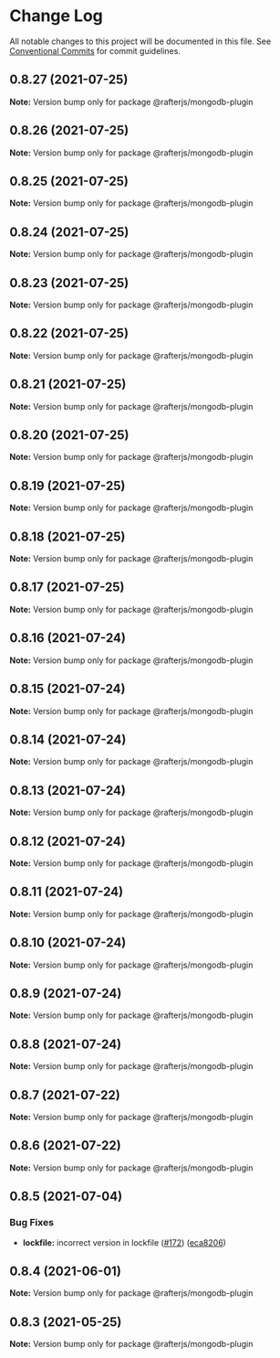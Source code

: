 # Change Log

All notable changes to this project will be documented in this file.
See [Conventional Commits](https://conventionalcommits.org) for commit guidelines.

## 0.8.27 (2021-07-25)

**Note:** Version bump only for package @rafterjs/mongodb-plugin





## 0.8.26 (2021-07-25)

**Note:** Version bump only for package @rafterjs/mongodb-plugin





## 0.8.25 (2021-07-25)

**Note:** Version bump only for package @rafterjs/mongodb-plugin





## 0.8.24 (2021-07-25)

**Note:** Version bump only for package @rafterjs/mongodb-plugin





## 0.8.23 (2021-07-25)

**Note:** Version bump only for package @rafterjs/mongodb-plugin





## 0.8.22 (2021-07-25)

**Note:** Version bump only for package @rafterjs/mongodb-plugin





## 0.8.21 (2021-07-25)

**Note:** Version bump only for package @rafterjs/mongodb-plugin





## 0.8.20 (2021-07-25)

**Note:** Version bump only for package @rafterjs/mongodb-plugin





## 0.8.19 (2021-07-25)

**Note:** Version bump only for package @rafterjs/mongodb-plugin





## 0.8.18 (2021-07-25)

**Note:** Version bump only for package @rafterjs/mongodb-plugin





## 0.8.17 (2021-07-25)

**Note:** Version bump only for package @rafterjs/mongodb-plugin





## 0.8.16 (2021-07-24)

**Note:** Version bump only for package @rafterjs/mongodb-plugin





## 0.8.15 (2021-07-24)

**Note:** Version bump only for package @rafterjs/mongodb-plugin





## 0.8.14 (2021-07-24)

**Note:** Version bump only for package @rafterjs/mongodb-plugin





## 0.8.13 (2021-07-24)

**Note:** Version bump only for package @rafterjs/mongodb-plugin





## 0.8.12 (2021-07-24)

**Note:** Version bump only for package @rafterjs/mongodb-plugin





## 0.8.11 (2021-07-24)

**Note:** Version bump only for package @rafterjs/mongodb-plugin





## 0.8.10 (2021-07-24)

**Note:** Version bump only for package @rafterjs/mongodb-plugin





## 0.8.9 (2021-07-24)

**Note:** Version bump only for package @rafterjs/mongodb-plugin





## 0.8.8 (2021-07-24)

**Note:** Version bump only for package @rafterjs/mongodb-plugin





## 0.8.7 (2021-07-22)

**Note:** Version bump only for package @rafterjs/mongodb-plugin





## 0.8.6 (2021-07-22)

**Note:** Version bump only for package @rafterjs/mongodb-plugin





## 0.8.5 (2021-07-04)


### Bug Fixes

* **lockfile:** incorrect version in lockfile ([#172](https://github.com/rafterjs/rafter/issues/172)) ([eca8206](https://github.com/rafterjs/rafter/commit/eca820680574c45714a5cf56560b5f41a1553fa1))





## 0.8.4 (2021-06-01)

**Note:** Version bump only for package @rafterjs/mongodb-plugin

## 0.8.3 (2021-05-25)

**Note:** Version bump only for package @rafterjs/mongodb-plugin

